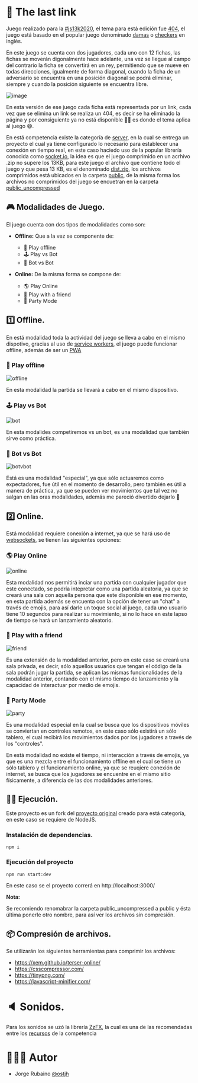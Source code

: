 # 🔗 The last link

Juego realizado para la [#js13k2020](https://js13kgames.com/), el tema para está edición fue [404](https://medium.com/js13kgames/js13kgames-2020-has-started-c7e003292613), 
el juego está basado en el popular juego denominado [damas](https://es.wikipedia.org/wiki/Damas) o [checkers](https://en.wikipedia.org/wiki/Draughts) en inglés.

En este juego se cuenta con dos jugadores, cada uno con 12 fichas, las fichas se moverán digonalmente hace adelante, una vez se llegue al campo del contrario la ficha se convertirá en un rey,
permitiendo que se mueve en todas direcciones, igualmente de forma diagonal, cuando la ficha de un adversario se encuentra en una posición diagonal se podrá eliminar, siempre y cuando la posición siguiente se encuentra libre.

![image](https://github.com/Jorger/The-last-link/blob/master/images/principal.png?raw=true)

En esta versión de ese juego cada ficha está representada por un link, cada vez que se elimina un link se realiza un 404, es decir se ha eliminado la página y por consiguiente ya no está disponible 🤷‍♂️ es donde el tema aplica al juego 😅.

En está competencia existe la categoría de [server](https://github.com/js13kGames/js13kserver), en la cual se entrega un proyecto el cual ya tiene configurado lo necesario para establecer una conexión en tiempo real, en este caso haciedo uso de la popular librería conocida como [socket.io](https://socket.io/), 
la idea es que el juego comprimido en un acrhivo .zip no supere los 13KB, para este juego el archivo que contiene todo el juego y que pesa 13 KB, es el denominado [dist.zip](https://github.com/Jorger/The-last-link/blob/master/dist.zip), los archivos comprimidos está ubicados en la carpeta [public](https://github.com/Jorger/The-last-link/tree/master/public), 
de la misma forma los archivos no comprimidos del juego se encuetran en la carpeta [public_uncompressed](https://github.com/Jorger/The-last-link/tree/master/public_uncompressed)

## 🎮 Modalidades de Juego.

El juego cuenta con dos tipos de modalidades como son:

* **Offline:** Que a la vez se componente de:

  * 📴 Play offline
  * 🕹 Play vs Bot
  * 🤖 Bot vs Bot
  
* **Online:** De la misma forma se compone de:

  * 🌎 Play Online
  * 🤝 Play with a friend
  * 🎉 Party Mode

## 1️⃣ Offline.

En está modalidad toda la actividad del juego se lleva a cabo en el mismo dispotivo, gracias al uso de [service workers](https://developers.google.com/web/fundamentals/primers/service-workers), el juego puede funcionar offline, además de ser un [PWA](https://web.dev/progressive-web-apps/)

### 📴 Play offline

![offline](https://github.com/Jorger/The-last-link/blob/master/images/404_offline.gif?raw=true)

En esta modalidad la partida se llevará a cabo en el mismo dispositivo.

### 🕹 Play vs Bot

![bot](https://github.com/Jorger/The-last-link/blob/master/images/404_bot.gif?raw=true)

En esta modalides competiremos vs un bot, es una modalidad que también sirve como práctica.

### 🤖 Bot vs Bot

![botvbot](https://github.com/Jorger/The-last-link/blob/master/images/404_bot_vs_bot.gif?raw=true)

Está es una modalidad "especial", ya que sólo actuaremos como expectadores, fue útil en el momento de desarrollo, pero también es útil a manera de práctica, ya que se pueden ver movimientos que tal vez no salgan en las oras modalidades, además me pareció divertido dejarlo 😬

## 2️⃣ Online.

Está modalidad requiere conexión a internet, ya que se hará uso de [websockets](https://developer.mozilla.org/en-US/docs/Web/API/WebSockets_API), se tienen las siguientes opciones:

### 🌎 Play Online

![online](https://github.com/Jorger/The-last-link/blob/master/images/404_online.gif?raw=true)

Esta modalidad nos permitirá inciar una partida con cualquier jugador que este conectado, se podría intepretar como una partida aleatoria, ya que se creará una sala con aquella persona que este disponible en ese momento, 
en esta partida además se encuenta con la opción de tener un "chat" a través de emojis, para así darle un toque social al juego, cada uno usuario tiene 10 segundos para realizar su movimiento, si no lo hace 
en este lapso de tiempo se hará un lanzamiento aleatorio.

### 🤝 Play with a friend

![friend](https://github.com/Jorger/The-last-link/blob/master/images/404_friend.gif?raw=true)

Es una extensión de la modalidad anterior, pero en este caso se creará una sala privada, es decir, sólo aquellos usuarios que tengan el código de la sala podrán jugar la partida, 
se aplican las mismas funcionalidades de la modalidad anterior, contando con el mismo tiempo de lanzamiento y la capacidad de interactuar por medio de emojis.

### 🎉 Party Mode

![party](https://github.com/Jorger/The-last-link/blob/master/images/404_party.gif?raw=true)

Es una modalidad especial en la cual se busca que los dispositivos móviles se conviertan en controles remotos, en este caso sólo existirá un sólo tablero, el cual recibirá los movimientos dados por los jugadores a través de los "controles".

En está modalidad no existe el tiempo, ni interacción a través de emojis, ya que es una mezcla entre el funcionamiento offline en el cual se tiene un sólo tablero y el funcionamiento online, ya que se reuqiere conexión de internet, se busca que los 
jugadores se encuentre en el mismo sitio físicamente, a diferencia de las dos modalidades anteriores.

## 🏃‍♂️ Ejecución.

Este proyecto es un fork del [proyecto original](https://github.com/js13kGames/js13kserver) creado para está categoría, en este caso se requiere de NodeJS.

### Instalación de dependencias.

```
npm i
```

### Ejecución del proyecto

```
npm run start:dev
```

En este caso se el proyecto correrá en http://localhost:3000/

**Nota:**

Se recomiendo renomabrar la carpeta public_uncompressed a public y ésta última ponerle otro nombre, para así ver los archivos sin compresión.


## 📦 Compresión de archivos.

Se utilizarán los siguientes herramientas para comprimir los archivos:

* https://xem.github.io/terser-online/
* https://csscompressor.com/
* https://tinypng.com/
* https://javascript-minifier.com/

# 🔈 Sonidos.

Para los sonidos se uzó la librería [ZzFX](https://github.com/KilledByAPixel/ZzFX), la cual es una de las recomendadas entre los [recursos](https://js13kgames.github.io/resources/) de la competencia


# 👨🏻‍💻 Autor
* Jorge Rubaino 
[@ostjh](https://twitter.com/ostjh)



